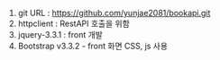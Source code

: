 ﻿1. git URL : https://github.com/yunjae2081/bookapi.git
1. httpclient : RestAPI 호출을 위함
1. jquery-3.3.1 : front 개발
1. Bootstrap v3.3.2 - front 화면 CSS, js 사용